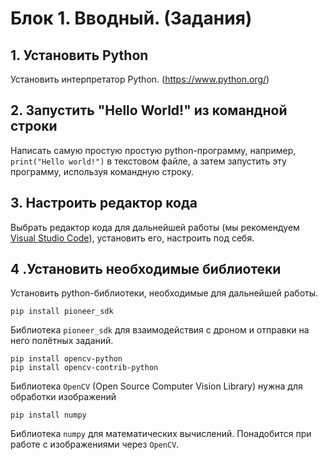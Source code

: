 # Блок 1. Вводный. (Задания)

## 1. Установить Python
Установить интерпретатор Python. (<https://www.python.org/>)

## 2. Запустить "Hello World!" из командной строки
Написать самую простую простую python-программу, например, `print("Hello world!")` в текстовом файле, а затем запустить эту программу, используя командную строку.

## 3. Настроить редактор кода
Выбрать редактор кода для дальнейшей работы (мы рекомендуем [Visual Studio Code](https://code.visualstudio.com/)), установить его, настроить под себя.

## 4 .Установить необходимые библиотеки

Установить python-библиотеки, необходимые для дальнейшей работы.

```shell
pip install pioneer_sdk
```
Библиотека `pioneer_sdk` для взаимодействия с дроном и отправки на него полётных заданий.

```shell
pip install opencv-python
pip install opencv-contrib-python
```
Библиотека `OpenCV` (Open Source Computer Vision Library) нужна  для обработки изображений

```shell
pip install numpy
```
Библиотека `numpy` для математических вычислений. Понадобится при работе с изображениями через `OpenCV`.
